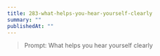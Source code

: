 ```yaml
---
title: 283-what-helps-you-hear-yourself-clearly
summary: ""
publishedAt: ""
---
```


> Prompt: What helps you hear yourself clearly

